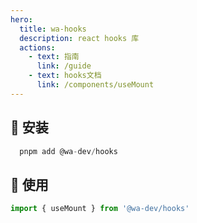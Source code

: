 ```yaml
---
hero:
  title: wa-hooks
  description: react hooks 库
  actions:
    - text: 指南
      link: /guide
    - text: hooks文档
      link: /components/useMount
---
```


## 💎 安装

```javascript
  pnpm add @wa-dev/hooks
```

## 🚀 使用

```javascript
import { useMount } from '@wa-dev/hooks'
```
